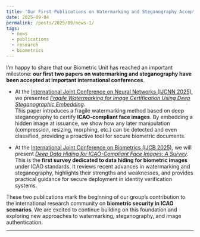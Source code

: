 ```yaml
---
title: 'Our First Publications on Watermarking and Steganography Accepted at IJCNN and IJCB 2025'
date: 2025-09-04
permalink: /posts/2025/09/news-1/
tags:
  - news
  - publications
  - research
  - biometrics
---
```


I’m happy to share that our Biometric Unit has reached an important milestone: **our first two papers on watermarking and steganography have been accepted at important international conferences**.  

- At the [International Joint Conference on Neural Networks (IJCNN 2025)](https://2025.ijcnn.org/), we presented *[Fragile Watermarking for Image Certification Using Deep Steganographic Embedding](https://arxiv.org/abs/2504.13759)*.  
  This paper introduces a fragile watermarking method based on deep steganography to certify **ICAO-compliant face images**. By embedding a hidden image at issuance, we show how any later manipulation (compression, resizing, morphing, etc.) can be detected and even classified, providing a proactive tool for secure biometric documents.  

- At the [International Joint Conference on Biometrics (IJCB 2025)](https://ijcb2025.ieee-biometrics.org/), we will present *[Deep Data Hiding for ICAO-Compliant Face Images: A Survey](https://arxiv.org/abs/2508.19324)*.  
  This is the **first survey dedicated to data hiding for biometric images** under ICAO standards. It reviews recent advances in watermarking and steganography, highlights their strengths and weaknesses, and provides practical guidance for secure deployment in identity verification systems.  

These two publications mark the beginning of our group’s contribution to the international research community on **biometric security in ICAO scenarios**. We are excited to continue building on this foundation and exploring new approaches to watermarking, steganography, and image authentication.

------
